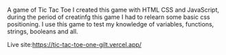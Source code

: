 A game of Tic Tac Toe 
I created this game with HTML CSS and JavaScript, during the period of creatinfg this game I had to relearn 
some basic css positioning. I use this game to test my knowledge of variables, functions, strings, booleans and all.


Live site:https://tic-tac-toe-one-gilt.vercel.app/
